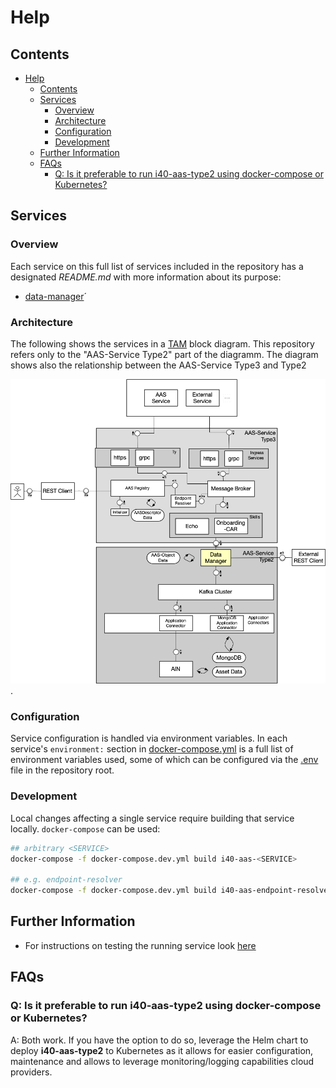 # Help

## Contents

- [Help](#help)
  - [Contents](#contents)
  - [Services](#services)
    - [Overview](#overview)
    - [Architecture](#architecture)
    - [Configuration](#configuration)
    - [Development](#development)
  - [Further Information](#further-information)
  - [FAQs](#faqs)
    - [Q: Is it preferable to run i40-aas-type2 using docker-compose or Kubernetes?](#q-is-it-preferable-to-run-i40-aas-type2-using-docker-compose-or-kubernetes)

## Services

### Overview

Each service on this full list of services included in the repository has a designated _README.md_ with more information about its purpose:

- [data-manager](markdown/data-manager.md)´

### Architecture

The following shows the services in a [TAM](http://www.fmc-modeling.org/fmc-and-tam) block diagram. This repository refers only to the "AAS-Service Type2" part of the diagramm. The diagram shows also the relationship between the AAS-Service Type3 and Type2

![The big picture](images/AAS_SERVICE_Type2.png).

### Configuration

Service configuration is handled via environment variables. In each service's `environment:` section in [docker-compose.yml](../docker-compose.yml) is a full list of environment variables used, some of which can be configured via the [.env](../.env) file in the repository root.

### Development

Local changes affecting a single service require building that service locally.
`docker-compose` can be used:
```bash
## arbitrary <SERVICE>
docker-compose -f docker-compose.dev.yml build i40-aas-<SERVICE>

## e.g. endpoint-resolver
docker-compose -f docker-compose.dev.yml build i40-aas-endpoint-resolver
```

## Further Information

- For instructions on testing the running service look [here](markdown/test.md#Test)

## FAQs

### Q: Is it preferable to run i40-aas-type2 using docker-compose or Kubernetes?

A: Both work. If you have the option to do so, leverage the Helm chart to deploy **i40-aas-type2** to Kubernetes as it allows for easier configuration, maintenance and allows to leverage monitoring/logging capabilities cloud providers.
